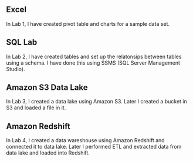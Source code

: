 Excel 
-
In Lab 1, I have created pivot table and charts for a sample data set.

SQL Lab
-
In Lab 2, I have created tables and set up the relatonsips between tables using a schema. I have done this using SSMS (SQL Server Management Studio).

Amazon S3 Data Lake
-
In Lab 3, I created a data lake using Amazon S3. Later I created a bucket in S3 and loaded a file in it.

Amazon Redshift
-
In Lab 4, I created a data wareshouse using Amazon Redshift and connected it to data lake. Later I performed ETL and extracted data from data lake and loaded into Redshift.
